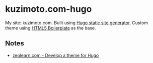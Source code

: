 # kuzimoto.com-hugo

My site: kuzimoto.com. Built using [Hugo static site generator](https://gohugo.io/). Custom theme using [HTML5 Boilerplate](https://html5boilerplate.com/) as the base.

## Notes

* [zeolearn.com - Develop a theme for Hugo](https://www.zeolearn.com/magazine/develop-a-theme-for-hugo)
